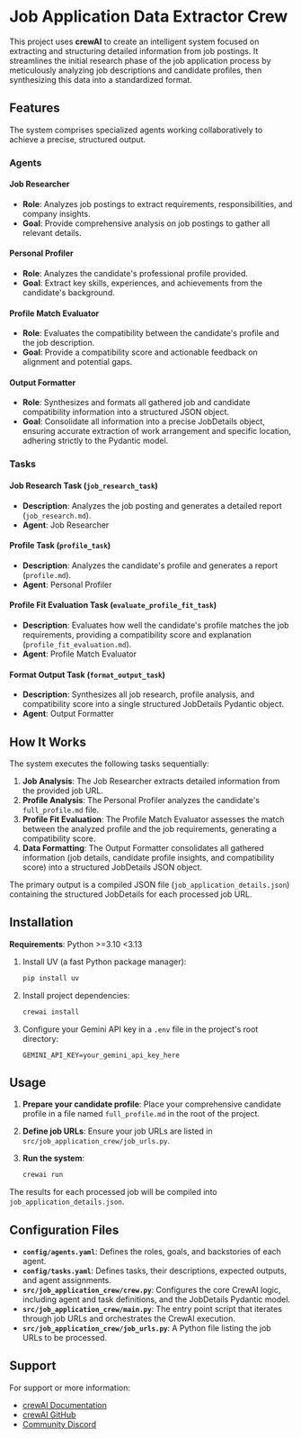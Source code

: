 # Job Application Data Extractor Crew

This project uses **crewAI** to create an intelligent system focused on extracting and structuring detailed information from job postings. It streamlines the initial research phase of the job application process by meticulously analyzing job descriptions and candidate profiles, then synthesizing this data into a standardized format.

## Features

The system comprises specialized agents working collaboratively to achieve a precise, structured output.

### Agents

#### Job Researcher
- **Role**: Analyzes job postings to extract requirements, responsibilities, and company insights.
- **Goal**: Provide comprehensive analysis on job postings to gather all relevant details.

#### Personal Profiler
- **Role**: Analyzes the candidate's professional profile provided.
- **Goal**: Extract key skills, experiences, and achievements from the candidate's background.

#### Profile Match Evaluator
- **Role**: Evaluates the compatibility between the candidate's profile and the job description.
- **Goal**: Provide a compatibility score and actionable feedback on alignment and potential gaps.

#### Output Formatter
- **Role**: Synthesizes and formats all gathered job and candidate compatibility information into a structured JSON object.
- **Goal**: Consolidate all information into a precise JobDetails object, ensuring accurate extraction of work arrangement and specific location, adhering strictly to the Pydantic model.

### Tasks

#### Job Research Task (`job_research_task`)
- **Description**: Analyzes the job posting and generates a detailed report (`job_research.md`).
- **Agent**: Job Researcher

#### Profile Task (`profile_task`)
- **Description**: Analyzes the candidate's profile and generates a report (`profile.md`).
- **Agent**: Personal Profiler

#### Profile Fit Evaluation Task (`evaluate_profile_fit_task`)
- **Description**: Evaluates how well the candidate's profile matches the job requirements, providing a compatibility score and explanation (`profile_fit_evaluation.md`).
- **Agent**: Profile Match Evaluator

#### Format Output Task (`format_output_task`)
- **Description**: Synthesizes all job research, profile analysis, and compatibility score into a single structured JobDetails Pydantic object.
- **Agent**: Output Formatter

## How It Works

The system executes the following tasks sequentially:

1. **Job Analysis**: The Job Researcher extracts detailed information from the provided job URL.
2. **Profile Analysis**: The Personal Profiler analyzes the candidate's `full_profile.md` file.
3. **Profile Fit Evaluation**: The Profile Match Evaluator assesses the match between the analyzed profile and the job requirements, generating a compatibility score.
4. **Data Formatting**: The Output Formatter consolidates all gathered information (job details, candidate profile insights, and compatibility score) into a structured JobDetails JSON object.

The primary output is a compiled JSON file (`job_application_details.json`) containing the structured JobDetails for each processed job URL.

## Installation

**Requirements**: Python >=3.10 <3.13

1. Install UV (a fast Python package manager):
   ```bash
   pip install uv
   ```

2. Install project dependencies:
   ```bash
   crewai install
   ```

3. Configure your Gemini API key in a `.env` file in the project's root directory:
   ```
   GEMINI_API_KEY=your_gemini_api_key_here
   ```

## Usage

1. **Prepare your candidate profile**: Place your comprehensive candidate profile in a file named `full_profile.md` in the root of the project.

2. **Define job URLs**: Ensure your job URLs are listed in `src/job_application_crew/job_urls.py`.

3. **Run the system**:
   ```bash
   crewai run
   ```

The results for each processed job will be compiled into `job_application_details.json`.

## Configuration Files

- **`config/agents.yaml`**: Defines the roles, goals, and backstories of each agent.
- **`config/tasks.yaml`**: Defines tasks, their descriptions, expected outputs, and agent assignments.
- **`src/job_application_crew/crew.py`**: Configures the core CrewAI logic, including agent and task definitions, and the JobDetails Pydantic model.
- **`src/job_application_crew/main.py`**: The entry point script that iterates through job URLs and orchestrates the CrewAI execution.
- **`src/job_application_crew/job_urls.py`**: A Python file listing the job URLs to be processed.

## Support

For support or more information:

- [crewAI Documentation](https://docs.crewai.com)
- [crewAI GitHub](https://github.com/joaomdmoura/crewai)
- [Community Discord](https://discord.gg/X4JWnZnxPb)